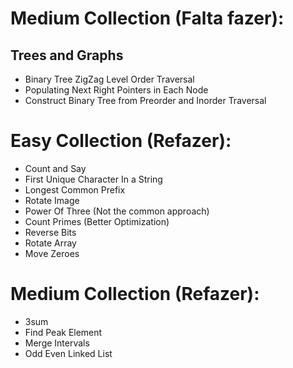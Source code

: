 # Medium Collection (Falta fazer):
## Trees and Graphs
* Binary Tree ZigZag Level Order Traversal
* Populating Next Right Pointers in Each Node
* Construct Binary Tree from Preorder and Inorder Traversal

# Easy Collection (Refazer):
* Count and Say
* First Unique Character In a String
* Longest Common Prefix
* Rotate Image
* Power Of Three (Not the common approach)
* Count Primes (Better Optimization)
* Reverse Bits
* Rotate Array
* Move Zeroes

# Medium Collection (Refazer):
* 3sum
* Find Peak Element
* Merge Intervals
* Odd Even Linked List
